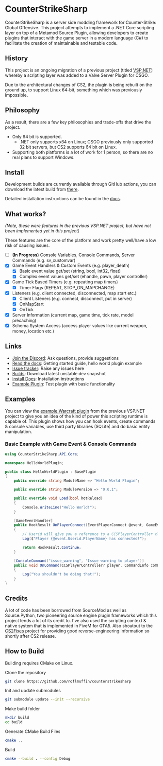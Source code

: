 # CounterStrikeSharp

CounterStrikeSharp is a server side modding framework for Counter-Strike: Global Offensive. This project attempts to implement a .NET Core scripting layer on top of a Metamod Source Plugin, allowing developers to create plugins that interact with the game server in a modern language (C#) to facilitate the creation of maintainable and testable code.

## History

This project is an ongoing migration of a previous project (titled [VSP.NET](https://github.com/roflmuffin/vspdotnet)) whereby a scripting layer was added to a Valve Server Plugin for CSGO.

Due to the architectural changes of CS2, the plugin is being rebuilt on the ground up, to support Linux 64-bit, something which was previously impossible.

## Philosophy

As a result, there are a few key philosophies and trade-offs that drive the project.
- Only 64 bit is supported.
  - .NET only supports x64 on Linux; CSGO previously only supported 32 bit servers, but CS2 supports 64 bit on Linux.
- Supporting both platforms is a lot of work for 1 person, so there are no real plans to support Windows.

## Install
Development builds are currently available through GitHub actions, you can download the latest build from [there](https://github.com/roflmuffin/CounterStrikeSharp/actions/workflows/cmake-single-platform.yml).

Detailed installation instructions can be found in the [docs](https://docs.cssharp.dev/guides/getting-started/).

## What works?
_(Note, these were features in the previous VSP.NET project, but have not been implemented yet in this project)_

These features are the core of the platform and work pretty well/have a low risk of causing issues.

- [ ] **(In Progress)** Console Variables, Console Commands, Server Commands (e.g. sv_customvar)
- [x] Game Event Handlers & Custom Events (e.g. player_death)
  - [x] Basic event value get/set (string, bool, int32, float)
  - [x] Complex event values get/set (ehandle, pawn, player controller)
- [x] Game Tick Based Timers (e.g. repeating map timers)
  - [x] Timer Flags (REPEAT, STOP_ON_MAPCHANGE)
- [x] Listeners (e.g. client connected, disconnected, map start etc.)
  - [x] Client Listeners (e.g. connect, disconnect, put in server)
  - [x] OnMapStart
  - [x] OnTick
- [x] Server Information (current map, game time, tick rate, model precaching)
- [x] Schema System Access (access player values like current weapon, money, location etc.) 

## Links
- [Join the Discord](https://discord.gg/X7r3PmuYKq): Ask questions, provide suggestions
- [Read the docs](https://docs.cssharp.dev/): Getting started guide, hello world plugin example
- [Issue tracker](https://github.com/roflmuffin/CounterStrikeSharp/issues): Raise any issues here
- [Builds](https://github.com/roflmuffin/CounterStrikeSharp/actions): Download latest unstable dev snapshot
- [Install Docs](INSTALL.md): Installation instructions
- [Example Plugin](managed/TestPlugin/TestPlugin.cs): Test plugin with basic functionality

## Examples

You can view the [example Warcraft plugin](https://github.com/roflmuffin/vspdotnet/tree/master/managed/ClassLibrary2) from the previous VSP.NET project to give you an idea of the kind of power this scripting runtime is capable of. This plugin shows how you can hook events, create commands & console variables, use third party libraries (SQLite) and do basic entity manipulation.

### Basic Example with Game Event & Console Commands

```csharp
using CounterStrikeSharp.API.Core;

namespace HelloWorldPlugin;

public class HelloWorldPlugin : BasePlugin
{
    public override string ModuleName => "Hello World Plugin";

    public override string ModuleVersion => "0.0.1";

    public override void Load(bool hotReload)
    {
        Console.WriteLine("Hello World!");
    }

    [GameEventHandler]
    public HookResult OnPlayerConnect(EventPlayerConnect @event, GameEventInfo info)
    {
        // Userid will give you a reference to a CCSPlayerController class
        Log($"Player {@event.Userid.PlayerName} has connected!");

        return HookResult.Continue;
    }

    [ConsoleCommand("issue_warning", "Issue warning to player")]
    public void OnCommand(CCSPlayerController? player, CommandInfo command)
    {
        Log("You shouldn't be doing that!");
    }
}
```

## Credits

A lot of code has been borrowed from SourceMod as well as Source.Python, two pioneering source engine plugin frameworks which this project lends a lot of its credit to.
I've also used the scripting context & native system that is implemented in FiveM for GTA5. Also shoutout to the [CS2Fixes](https://github.com/Source2ZE/CS2Fixes) project for providing good reverse-engineering information so shortly after CS2 release.

## How to Build

Building requires CMake on Linux.

Clone the repository

```bash
git clone https://github.com/roflmuffin/counterstrikesharp
```

Init and update submodules

```bash
git submodule update --init --recursive
```

Make build folder

```bash
mkdir build
cd build
```

Generate CMake Build Files

```bash
cmake ..
```

Build

```bash
cmake --build . --config Debug
```
